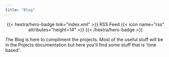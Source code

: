 ```yaml
---
title: "Blog"
---
```


<div style="text-align: center; margin-top: 1em;">
{{< hextra/hero-badge link="index.xml" >}}
  <span>RSS Feed</span>
  {{< icon name="rss" attributes="height=14" >}}
{{< /hextra/hero-badge >}}
</div>

The Blog is here to compliment the projects. Most of the useful stuff will be in the Pojects documentation but here you'll find some stuff that is 'time based'.